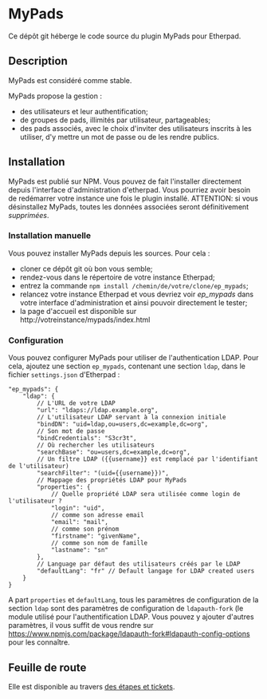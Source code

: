 # MyPads

Ce dépôt git héberge le code source du plugin MyPads pour Etherpad.

## Description

MyPads est considéré comme stable.

MyPads propose la gestion :

* des utilisateurs et leur authentification;
* de groupes de pads, illimités par utilisateur, partageables;
* des pads associés, avec le choix d'inviter des utilisateurs inscrits à les utiliser, d'y mettre un mot de passe ou de les rendre publics.

## Installation

MyPads est publié sur NPM. Vous pouvez de fait l'installer directement depuis l'interface d'administration d'etherpad. Vous pourriez avoir besoin de redémarrer votre instance une fois le plugin installé.
ATTENTION: si vous désinstallez MyPads, toutes les données associées seront définitivement *supprimées*.

### Installation manuelle

Vous pouvez installer MyPads depuis les sources. Pour cela :

* cloner ce dépôt git où bon vous semble;
* rendez-vous dans le répertoire de votre instance Etherpad;
* entrez la commande `npm install /chemin/de/votre/clone/ep_mypads`;
* relancez votre instance Etherpad et vous devriez voir *ep_mypads* dans votre interface d'administration et ainsi pouvoir directement le tester;
* la page d'accueil est disponible sur http://votreinstance/mypads/index.html

### Configuration

Vous pouvez configurer MyPads pour utiliser de l'authentication LDAP.
Pour cela, ajoutez une section `ep_mypads`, contenant une section `ldap`, dans le fichier `settings.json` d'Etherpad :

```
"ep_mypads": {
    "ldap": {
        // L'URL de votre LDAP
        "url": "ldaps://ldap.example.org",
        // L'utilisateur LDAP servant à la connexion initiale
        "bindDN": "uid=ldap,ou=users,dc=example,dc=org",
        // Son mot de passe
        "bindCredentials": "S3cr3t",
        // Où rechercher les utilisateurs
        "searchBase": "ou=users,dc=example,dc=org",
        // Un filtre LDAP ({{username}} est remplacé par l'identifiant de l'utilisateur)
        "searchFilter": "(uid={{username}})",
        // Mappage des propriétés LDAP pour MyPads
        "properties": {
            // Quelle propriété LDAP sera utilisée comme login de l'utilisateur ?
            "login": "uid",
            // comme son adresse email
            "email": "mail",
            // comme son prénom
            "firstname": "givenName",
            // comme son nom de famille
            "lastname": "sn"
        },
        // Language par défaut des utilisateurs créés par le LDAP
        "defaultLang": "fr" // Default langage for LDAP created users
    }
}
```

A part `properties` et `defaultLang`, tous les paramètres de configuration de la section `ldap` sont des paramètres de configuration de `ldapauth-fork` (le module utilisé pour l'authentification LDAP.
Vous pouvez y ajouter d'autres paramètres, il vous suffit de vous rendre sur <https://www.npmjs.com/package/ldapauth-fork#ldapauth-config-options> pour les connaître.

## Feuille de route

Elle est disponible au travers [des étapes et tickets](https://git.framasoft.org/framasoft/ep_mypads/issues).
